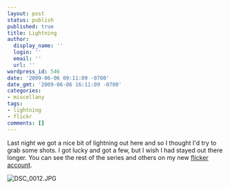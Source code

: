 ```yaml
---
layout: post
status: publish
published: true
title: Lightning
author:
  display_name: ''
  login: ''
  email: ''
  url: ''
wordpress_id: 546
date: '2009-06-06 09:11:09 -0700'
date_gmt: '2009-06-06 16:11:09 -0700'
categories:
- miscellany
tags:
- lightning
- flickr
comments: []
---
```

Last night we got a nice bit of lightning out here and so I thought I'd try to grab some shots.  I got lucky and got a few, but I wish I had stayed out there longer.  You can see the rest of the series and others on my new [flicker account](http://www.flickr.com/photos/danlecocq/).

![DSC_0012.JPG](http://farm4.static.flickr.com/3346/3601018634_ed95d44b94.jpg)
